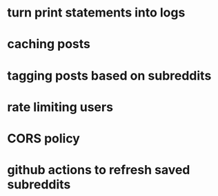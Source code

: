 # turn print statements into logs
# caching posts
# tagging posts based on subreddits
# rate limiting users
# CORS policy
# github actions to refresh saved subreddits
